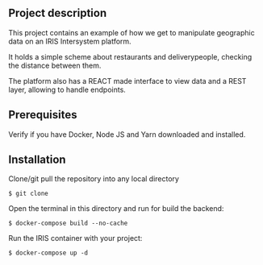 ## Project description

This project contains an example of how we get to manipulate geographic data on an IRIS Intersystem platform.


It holds a simple scheme about restaurants and deliverypeople, checking the distance between them.


The platform also has a REACT made interface to view data and a REST layer, allowing to handle endpoints.

## Prerequisites

Verify if you have Docker, Node JS and Yarn downloaded and installed.

## Installation 

Clone/git pull the repository into any local directory

```
$ git clone 
```

Open the terminal in this directory and run for build the backend:

```
$ docker-compose build --no-cache
```

Run the IRIS container with your project:

```
$ docker-compose up -d
```

